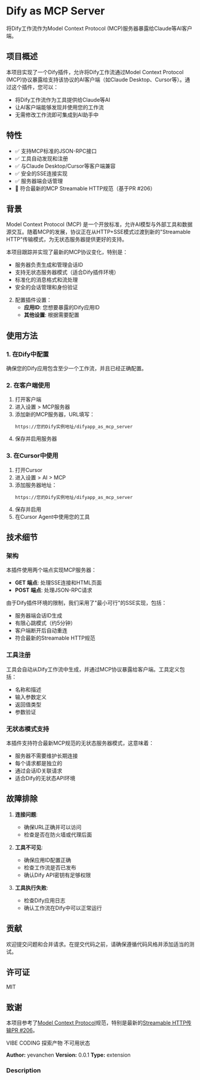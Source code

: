 # Dify as MCP Server

将Dify工作流作为Model Context Protocol (MCP)服务器暴露给Claude等AI客户端。

## 项目概述

本项目实现了一个Dify插件，允许将Dify工作流通过Model Context Protocol (MCP)协议暴露给支持该协议的AI客户端（如Claude Desktop、Cursor等）。通过这个插件，您可以：

- 将Dify工作流作为工具提供给Claude等AI
- 让AI客户端能够发现并使用您的工作流
- 无需修改工作流即可集成到AI助手中

## 特性

- ✅ 支持MCP标准的JSON-RPC接口
- ✅ 工具自动发现和注册
- ✅ 与Claude Desktop/Cursor等客户端兼容
- ✅ 安全的SSE连接实现
- ✅ 服务器端会话管理
- 🔄 符合最新的MCP Streamable HTTP规范（基于PR #206）

## 背景

Model Context Protocol (MCP) 是一个开放标准，允许AI模型与外部工具和数据源交互。随着MCP的发展，协议正在从HTTP+SSE模式过渡到新的"Streamable HTTP"传输模式，为无状态服务器提供更好的支持。

本项目跟踪并实现了最新的MCP协议变化，特别是：

- 服务器负责生成和管理会话ID
- 支持无状态服务器模式（适合Dify插件环境）
- 标准化的消息格式和流处理
- 安全的会话管理和身份验证


2. 配置插件设置：
   - **应用ID**: 您想要暴露的Dify应用ID
   - **其他设置**: 根据需要配置

## 使用方法

### 1. 在Dify中配置

确保您的Dify应用包含至少一个工作流，并且已经正确配置。

### 2. 在客户端使用

1. 打开客户端
2. 进入设置 > MCP服务器
3. 添加新的MCP服务器，URL填写：
   ```
   https://您的Dify实例地址/difyapp_as_mcp_server
   ```
4. 保存并启用服务器


### 3. 在Cursor中使用

1. 打开Cursor
2. 进入设置 > AI > MCP
3. 添加服务器地址：
   ```
   https://您的Dify实例地址/difyapp_as_mcp_server
   ```
4. 保存并启用
5. 在Cursor Agent中使用您的工具

## 技术细节

### 架构

本插件使用两个端点实现MCP服务器：

- **GET 端点**: 处理SSE连接和HTML页面
- **POST 端点**: 处理JSON-RPC请求

由于Dify插件环境的限制，我们采用了"最小可行"的SSE实现，包括：

- 服务器端会话ID生成
- 有限心跳模式（约5分钟）
- 客户端断开后自动重连
- 符合最新的Streamable HTTP规范

### 工具注册

工具会自动从Dify工作流中生成，并通过MCP协议暴露给客户端。工具定义包括：

- 名称和描述
- 输入参数定义
- 返回值类型
- 参数验证

### 无状态模式支持

本插件支持符合最新MCP规范的无状态服务器模式，这意味着：

- 服务器不需要维护长期连接
- 每个请求都是独立的
- 通过会话ID关联请求
- 适合Dify的无状态API环境

## 故障排除

1. **连接问题**:
   - 确保URL正确并可以访问
   - 检查是否在防火墙或代理后面

2. **工具不可见**:
   - 确保应用ID配置正确
   - 检查工作流是否已发布
   - 确认Dify API密钥有足够权限

3. **工具执行失败**:
   - 检查Dify应用日志
   - 确认工作流在Dify中可以正常运行

## 贡献

欢迎提交问题和合并请求。在提交代码之前，请确保遵循代码风格并添加适当的测试。

## 许可证

MIT

## 致谢

本项目参考了[Model Context Protocol](https://github.com/modelcontextprotocol/specification)规范，特别是最新的[Streamable HTTP传输PR #206](https://github.com/modelcontextprotocol/specification/pull/206)。

VIBE CODING 探索产物 不可用状态

**Author:** yevanchen
**Version:** 0.0.1
**Type:** extension

### Description



